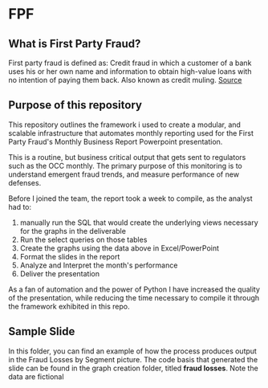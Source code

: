 # FPF


## What is First Party Fraud?

First party fraud is defined as: Credit fraud in which a customer of a bank uses his or her own name and information to obtain high-value loans with no intention of paying them back. Also known as credit muling. [Source](https://www.creditcards.com/credit-card-news/glossary/term-first-party-fraud.php)

## Purpose of this repository
This repository outlines the framework i used to create a modular, and scalable infrastructure that automates monthly reporting used for the First Party Fraud's Monthly Business Report Powerpoint presentation.

This is a routine, but business critical output that gets sent to regulators such as the OCC monthly. The primary purpose of this monitoring is to understand emergent fraud trends, and measure performance of new defenses.

Before I joined the team, the report took a week to compile, as the analyst had to:

1. manually run the SQL that would create the underlying views necessary for the graphs in the deliverable
2. Run the select queries on those tables
3. Create the graphs using the data above in Excel/PowerPoint
4. Format the slides in the report
5. Analyze and Interpret the month's performance
6. Deliver the presentation

As a fan of automation and the power of Python I have increased the quality of the presentation, while reducing the time necessary to compile it through the framework exhibited in this repo.

## Sample Slide

In this folder, you can find an example of how the process produces output in the Fraud Losses by Segment picture. The code basis that generated the slide can be found in the graph creation folder, titled **fraud losses**. Note the data are fictional

